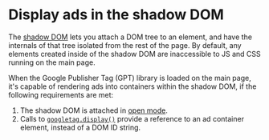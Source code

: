 # Display ads in the shadow DOM

The [shadow DOM][shadow_dom] lets you attach a DOM tree to an element, and have
the internals of that tree isolated from the rest of the page. By default, any
elements created inside of the shadow DOM are inaccessible to JS and CSS running
on the main page.

When the Google Publisher Tag (GPT) library is loaded on the main page, it's
capable of rendering ads into containers within the shadow DOM, if the following
requirements are met:

1. The shadow DOM is attached in [open mode][shadow_dom_open].
1. Calls to [`googletag.display()`][ref_doc_display] provide a reference to an
   ad container element, instead of a DOM ID string.

[shadow_dom]: //developer.mozilla.org/docs/Web/API/Web_components/Using_shadow_DOM
[shadow_dom_open]: //developer.mozilla.org/docs/Web/API/Web_components/Using_shadow_DOM#element.shadowroot_and_the_mode_option

[ref_doc_display]: //developers.google.com/publisher-tag/reference#googletag.display
